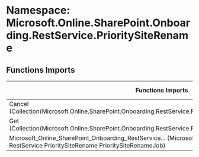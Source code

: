 # Namespace: Microsoft.Online.SharePoint.Onboarding.RestService.PrioritySiteRename

## Functions Imports

Functions Imports | SPO | SP 2019 | SP 2016 | SP 2013
----------|:---:|:-------:|:-------:|:-------:
Cancel (Collection(Microsoft.Online.SharePoint.Onboarding.RestService.PrioritySiteRename.PrioritySiteRenameJob)) | ✅ | ❌ | ❌ | ❌
Get (Collection(Microsoft.Online.SharePoint.Onboarding.RestService.PrioritySiteRename.PrioritySiteRenameJob)) | ✅ | ❌ | ❌ | ❌
<span title="Microsoft_Online_SharePoint_Onboarding_RestService_PrioritySiteRename_PrioritySiteRenameJob">Microsoft_Online_SharePoint_Onboarding_RestService...</span> (Microsoft Online SharePoint Onboarding RestService PrioritySiteRename PrioritySiteRenameJob) | ✅ | ❌ | ❌ | ❌